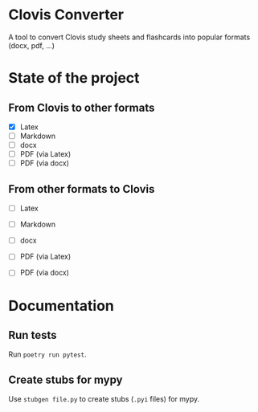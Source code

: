 # Clovis Converter
A tool to convert Clovis study sheets and flashcards into popular formats (docx, pdf, ...)

# State of the project
## From Clovis to other formats
- [x] Latex
- [ ] Markdown
- [ ] docx
- [ ] PDF (via Latex)
- [ ] PDF (via docx)

## From other formats to Clovis
- [ ] Latex
- [ ] Markdown
- [ ] docx
- [ ] PDF (via Latex)
- [ ] PDF (via docx)


# Documentation
## Run tests
Run `poetry run pytest`.

## Create stubs for mypy
Use `stubgen file.py` to create stubs (`.pyi` files) for mypy.

